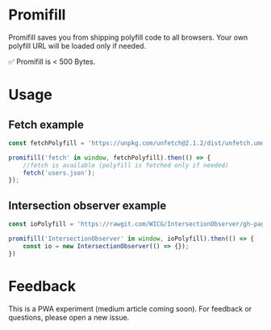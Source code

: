 # Promifill

Promifill saves you from shipping polyfill code to all browsers.
Your own polyfill URL will be loaded only if needed.

✅ Promifill is < 500 Bytes.

# Usage


## Fetch example

```javascript
const fetchPolyfill = 'https://unpkg.com/unfetch@2.1.2/dist/unfetch.umd.js';

promifill('fetch' in window, fetchPolyfill).then(() => {
    //fetch is available (polyfill is fetched only if needed)
    fetch('users.json');
});
```

## Intersection observer example

```javascript
const ioPolyfill = 'https://rawgit.com/WICG/IntersectionObserver/gh-pages/polyfill/intersection-observer.js';

promifill('IntersectionObserver' in window, ioPolyfill).then(() => {
    const io = new IntersectionObserver(() => {});
})

```

# Feedback

This is a PWA experiment (medium article coming soon).
For feedback or questions, please open a new issue.

